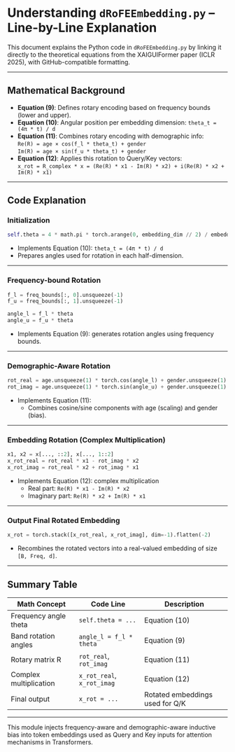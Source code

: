 # Understanding `dRoFEEmbedding.py` – Line-by-Line Explanation

This document explains the Python code in `dRoFEEmbedding.py` by linking it directly to the theoretical equations from the XAIGUIFormer paper (ICLR 2025), with GitHub-compatible formatting.

---

## Mathematical Background

- **Equation (9)**: Defines rotary encoding based on frequency bounds (lower and upper).
- **Equation (10)**: Angular position per embedding dimension: `theta_t = (4π * t) / d`
- **Equation (11)**: Combines rotary encoding with demographic info:  
  `Re(R) = age × cos(f_l * theta_t) + gender`  
  `Im(R) = age × sin(f_u * theta_t) + gender`
- **Equation (12)**: Applies this rotation to Query/Key vectors:  
  `x_rot = R_complex * x = (Re(R) * x1 - Im(R) * x2) + i(Re(R) * x2 + Im(R) * x1)`

---

## Code Explanation

### Initialization

```python
self.theta = 4 * math.pi * torch.arange(0, embedding_dim // 2) / embedding_dim
```

- Implements Equation (10): `theta_t = (4π * t) / d`
- Prepares angles used for rotation in each half-dimension.

---

### Frequency-bound Rotation

```python
f_l = freq_bounds[:, 0].unsqueeze(-1)
f_u = freq_bounds[:, 1].unsqueeze(-1)

angle_l = f_l * theta
angle_u = f_u * theta
```

- Implements Equation (9): generates rotation angles using frequency bounds.

---

### Demographic-Aware Rotation

```python
rot_real = age.unsqueeze(1) * torch.cos(angle_l) + gender.unsqueeze(1)
rot_imag = age.unsqueeze(1) * torch.sin(angle_u) + gender.unsqueeze(1)
```

- Implements Equation (11):
  - Combines cosine/sine components with age (scaling) and gender (bias).

---

### Embedding Rotation (Complex Multiplication)

```python
x1, x2 = x[..., ::2], x[..., 1::2]
x_rot_real = rot_real * x1 - rot_imag * x2
x_rot_imag = rot_real * x2 + rot_imag * x1
```

- Implements Equation (12): complex multiplication
  - Real part: `Re(R) * x1 - Im(R) * x2`
  - Imaginary part: `Re(R) * x2 + Im(R) * x1`

---

### Output Final Rotated Embedding

```python
x_rot = torch.stack([x_rot_real, x_rot_imag], dim=-1).flatten(-2)
```

- Recombines the rotated vectors into a real-valued embedding of size `[B, Freq, d]`.

---

## Summary Table

| Math Concept           | Code Line                            | Description                                     |
|------------------------|---------------------------------------|-------------------------------------------------|
| Frequency angle theta  | `self.theta = ...`                   | Equation (10)                                  |
| Band rotation angles   | `angle_l = f_l * theta`              | Equation (9)                                   |
| Rotary matrix R        | `rot_real`, `rot_imag`               | Equation (11)                                  |
| Complex multiplication | `x_rot_real`, `x_rot_imag`           | Equation (12)                                  |
| Final output           | `x_rot = ...`                        | Rotated embeddings used for Q/K                |

---

This module injects frequency-aware and demographic-aware inductive bias into token embeddings used as Query and Key inputs for attention mechanisms in Transformers.